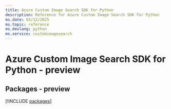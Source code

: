 ```yaml
---
title: Azure Custom Image Search SDK for Python
description: Reference for Azure Custom Image Search SDK for Python
ms.date: 03/12/2025
ms.topic: reference
ms.devlang: python
ms.service: customimagesearch
---
```

# Azure Custom Image Search SDK for Python - preview
## Packages - preview
[!INCLUDE [packages](custom-image-search-index.md)]
